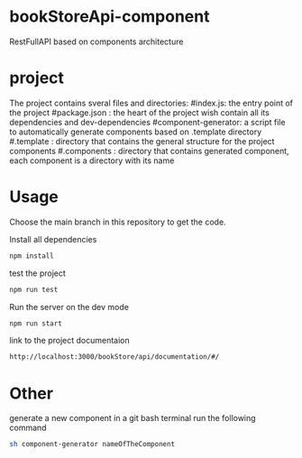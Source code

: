 # bookStoreApi-component
RestFullAPI based  on components architecture 


# project

The project contains sveral files and directories:
    #index.js: the entry point of the project
    #package.json : the heart of the project wish contain all its dependencies and dev-dependencies
    #component-generator: a script file to automatically generate components based on .template directory
    #.template : directory that contains the general structure for the project components
    #.components : directory that contains generated component, each component is a directory with its name 


# Usage

Choose the main branch in this repository to get the code.

Install all dependencies
```sh
npm install 
```
test the project
```sh
npm run test
```

Run the server on the dev mode
```sh
npm run start
```

link to the project documentaion
```sh
http://localhost:3000/bookStore/api/documentation/#/

```
# Other

generate a new component in a git bash terminal run the following command
```sh
sh component-generator nameOfTheComponent
```
